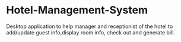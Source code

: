 # Hotel-Management-System
Desktop application to help manager and receptionist of the hotel to add/update guest info,display room info, check out and generate bill.
